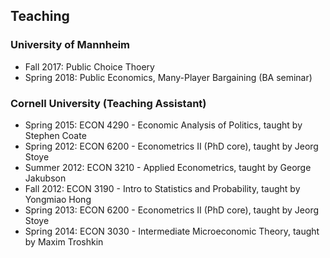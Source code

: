 ## Teaching

### University of Mannheim
- Fall 2017: Public Choice Thoery
- Spring 2018: Public Economics, Many-Player Bargaining (BA seminar)

### Cornell University (Teaching Assistant)
- Spring 2015: ECON 4290 - Economic Analysis of Politics, taught by Stephen Coate
- Spring 2012: ECON 6200 - Econometrics II (PhD core), taught by Jeorg Stoye 
- Summer 2012: ECON 3210 - Applied Econometrics, taught by George Jakubson
- Fall 2012: ECON 3190 - Intro to Statistics and Probability, taught by Yongmiao Hong
- Spring 2013: ECON 6200 - Econometrics II (PhD core), taught by Jeorg Stoye
- Spring 2014: ECON 3030 - Intermediate Microeconomic Theory, taught by Maxim Troshkin
